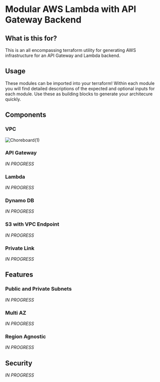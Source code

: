 # Modular AWS Lambda with API Gateway Backend

## What is this for?

This is an all encompassing terraform utility for generating AWS infrastructure for an API Gateway and Lambda backend.

## Usage

These modules can be imported into your terraform! Within each module you will find detailed descriptions of the expected and optional inputs for each module. Use these as building blocks to generate your architecure quickly.

## Components

### VPC
![Choreboard(1)](https://user-images.githubusercontent.com/35043635/235328296-ca3969c1-46c2-4e0a-9f4b-687c183cfe52.jpg)


### API Gateway
_IN PROGRESS_

### Lambda
_IN PROGRESS_

### Dynamo DB
_IN PROGRESS_

### S3 with VPC Endpoint
_IN PROGRESS_

### Private Link
_IN PROGRESS_

## Features

### Public and Private Subnets
_IN PROGRESS_

### Multi AZ
_IN PROGRESS_

### Region Agnostic
_IN PROGRESS_

## Security
_IN PROGRESS_
